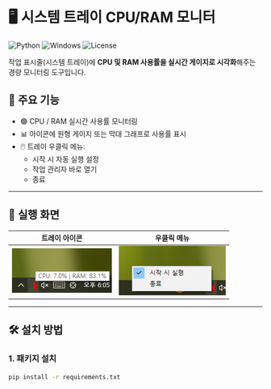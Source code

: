 # 🖥️ 시스템 트레이 CPU/RAM 모니터

![Python](https://img.shields.io/badge/Python-3.10%2B-blue)
![Windows](https://img.shields.io/badge/Platform-Windows%2010%2F11-blue)
![License](https://img.shields.io/badge/License-MIT-green)

작업 표시줄(시스템 트레이)에 **CPU 및 RAM 사용률을 실시간 게이지로 시각화**해주는 경량 모니터링 도구입니다.

## 🎯 주요 기능

- 🟢 CPU / RAM 실시간 사용률 모니터링
- 📊 아이콘에 원형 게이지 또는 막대 그래프로 사용률 표시
- 🖱️ 트레이 우클릭 메뉴:
  - 시작 시 자동 실행 설정
  - 작업 관리자 바로 열기
  - 종료

---

## 📸 실행 화면

| 트레이 아이콘 | 우클릭 메뉴 |
|---------------|-------------|
| ![icon](docs/icon_sample.png) | ![menu](docs/context_menu.png) |

---

## 🛠️ 설치 방법

### 1. 패키지 설치
```bash
pip install -r requirements.txt
